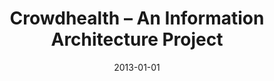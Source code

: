 ---
layout: portfolio
title: "Crowdhealth – An Information Architecture Project"
date: 2013-01-01
tags: Portfolio, UX, 
categories: casestudy
---